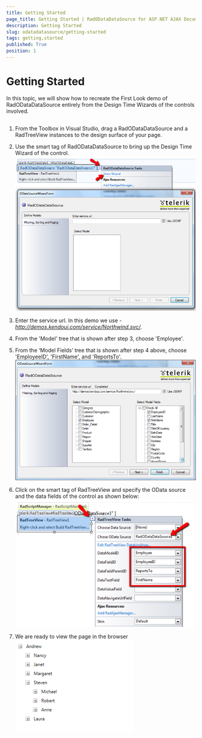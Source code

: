 ```yaml
---
title: Getting Started
page_title: Getting Started | RadODataDataSource for ASP.NET AJAX Documentation
description: Getting Started
slug: odatadatasource/getting-started
tags: getting,started
published: True
position: 1
---
```


# Getting Started

In this topic, we will show how to recreate the First Look demo of RadODataDataSource entirely from the Design Time Wizards of the controls involved.

## 

1. From the Toolbox in Visual Studio, drag a RadODataDataSource and a RadTreeView instances to the design surface of your page.

1. Use the smart tag of RadODataDataSource to bring up the Design Time Wizard of the control.![Design Wizard](images/odatadatasource-design-wizard.png)

1. Enter the service url. In this demo we use - *http://demos.kendoui.com/service/Northwind.svc/*.

1. From the 'Model' tree that is shown after step 3, choose 'Employee'.

1. From the ‘Model Fields’ tree that is shown after step 4 above, choose 'EmployeeID', 'FirstName', and 'ReportsTo'.![Define Models](images/odatadatasource-define-models.png)

1. Click on the smart tag of RadTreeView and specify the OData source and the data fields of the control as shown below:![Treeview Wizard](images/odatadatasource-treeview-wizard.png)

1. We are ready to view the page in the browser![Treeview Page](images/odatadatasource-treeview-page.png)
